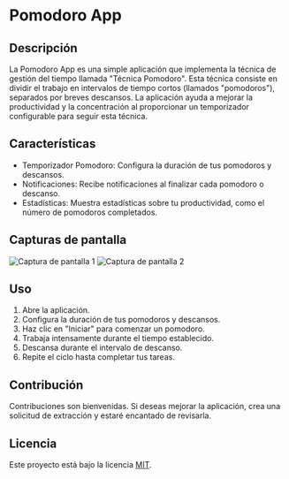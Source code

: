 # Pomodoro App

## Descripción
La Pomodoro App es una simple aplicación que implementa la técnica de gestión del tiempo llamada "Técnica Pomodoro". Esta técnica consiste en dividir el trabajo en intervalos de tiempo cortos (llamados "pomodoros"), separados por breves descansos. La aplicación ayuda a mejorar la productividad y la concentración al proporcionar un temporizador configurable para seguir esta técnica.

## Características
- Temporizador Pomodoro: Configura la duración de tus pomodoros y descansos.
- Notificaciones: Recibe notificaciones al finalizar cada pomodoro o descanso.
- Estadísticas: Muestra estadísticas sobre tu productividad, como el número de pomodoros completados.

## Capturas de pantalla
![Captura de pantalla 1](screenshots/screenshot1.png)
![Captura de pantalla 2](screenshots/screenshot2.png)

## Uso
1. Abre la aplicación.
2. Configura la duración de tus pomodoros y descansos.
3. Haz clic en "Iniciar" para comenzar un pomodoro.
4. Trabaja intensamente durante el tiempo establecido.
5. Descansa durante el intervalo de descanso.
6. Repite el ciclo hasta completar tus tareas.

## Contribución
Contribuciones son bienvenidas. Si deseas mejorar la aplicación, crea una solicitud de extracción y estaré encantado de revisarla.

## Licencia
Este proyecto está bajo la licencia [MIT](LICENSE).
